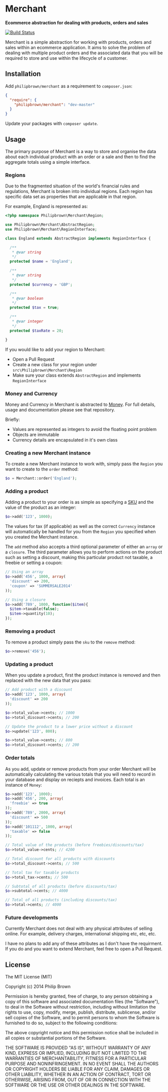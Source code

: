 # Merchant
**Ecommerce abstraction for dealing with products, orders and sales**

[![Build Status](https://travis-ci.org/philipbrown/merchant.png?branch=master)](https://travis-ci.org/philipbrown/merchant)

Merchant is a simple abstraction for working with products, orders and sales within an ecommerce application. It aims to solve the problem of dealing with multiple product orders and the associated data that you will be required to store and use within the lifecycle of a customer.

## Installation
Add `philipbrown/merchant` as a requirement to `composer.json`:

```json
{
  "require": {
    "philipbrown/merchant": "dev-master"
  }
}
```
Update your packages with `composer update`.

## Usage
The primary purpose of Merchant is a way to store and organise the data about each individual product with an order or a sale and then to find the aggregate totals using a simple interface.

### Regions
Due to the fragmented situation of the world's financial rules and regulations, Merchant is broken into individual regions. Each region has specific data set as properties that are applicable in that region.

For example, England is represented as:
```php
<?php namespace Philipbrown\Merchant\Region;

use Philipbrown\Merchant\AbstractRegion;
use Philipbrown\Merchant\RegionInterface;

class England extends AbstractRegion implements RegionInterface {

  /**
   * @var string
   */
  protected $name = 'England';

  /**
   * @var string
   */
  protected $currency = 'GBP';

  /**
   * @var boolean
   */
  protected $tax = true;

  /**
   * @var integer
   */
  protected $taxRate = 20;

}
```
If you would like to add your region to Merchant:
* Open a Pull Request
* Create a new class for your region under `src\Philipbrown\Merchant\Region`
* Make sure your class extends `AbstractRegion` and implements `RegionInterface`

### Money and Currency
Money and Currency in Merchant is abstracted to [Money](https://github.com/philipbrown/money). For full details, usage and documentation please see that repository.

Briefly:
* Values are represented as integers to avoid the floating point problem
* Objects are immutable
* Currency details are encapsulated in it's own class

### Creating a new Merchant instance
To create a new Merchant instance to work with, simply pass the `Region` you want to create to the `order` method:

```php
$o = Merchant::order('England');
```

### Adding a product
Adding a product to your order is as simple as specifying a [SKU](http://en.wikipedia.org/wiki/Stock_keeping_unit) and the value of the product as an integer:

```php
$o->add('123', 1000);
```

The values for tax (if applicable) as well as the correct `Currency` instance will automatically be handled for you from the `Region` you specified when you created the Merchant instance.

The `add` method also accepts a third optional parameter of either an `array` or a `closure`. The third parameter allows you to perform actions on the product such as setting a discount, making this particular product not taxable, a freebie or setting a coupon:

```php
// Using an array
$o->add('456', 1000, array(
  'discount' => 200,
  'coupon' => 'SUMMERSALE2014'
));

// Using a closure
$o->add('789', 1000, function($item){
  $item->taxable(false);
  $item->quantity(10);
});
```

### Removing a product
To remove a product simply pass the `sku` to the `remove` method:
```php
$o->remove('456');
```

### Updating a product
When you update a product, first the product instance is removed and then replaced with the new data that you pass:
```php
// Add product with a discount
$o->add('123', 1000, array(
  'discount' => 200
));

$o->total_value->cents; // 1000
$o->total_discount->cents; // 200

// Update the product to a lower price without a discount
$o->update('123', 800);

$o->total_value->cents; // 800
$o->total_discount->cents; // 200
```

### Order totals
As you add, update or remove products from your order Merchant will be automatically calculating the various totals that you will need to record in your database and display on reciepts and invoices. Each total is an instance of `Money`:
```php
$o->add('123', 1000);
$o->add('456', 200, array(
  'freebie' => true
));
$o->add('789', 2000, array(
  'discount' => 500
));
$o->add('101112', 1000, array(
  'taxable' => false
));

// Total value of the products (before freebies/discounts/tax)
$o->total_value->cents; // 4200

// Total discount for all products with discounts
$o->total_discount->cents; // 500

// Total tax for taxable products
$o->total_tax->cents; // 500

// Subtotal of all products (before discounts/tax)
$o->subtotal->cents; // 4000

// Total of all products (including discounts/tax)
$o->total->cents; // 4000
```

### Future developments
Currently Merchant does not deal with any physical attributes of selling online. For example, delivery charges, international shipping etc, etc, etc.

I have no plans to add any of these attributes as I don't have the requirment. If you do and you want to extend Merchant, feel free to open a Pull Request.

## License
The MIT License (MIT)

Copyright (c) 2014 Philip Brown

Permission is hereby granted, free of charge, to any person obtaining a copy of
this software and associated documentation files (the "Software"), to deal in
the Software without restriction, including without limitation the rights to
use, copy, modify, merge, publish, distribute, sublicense, and/or sell copies of
the Software, and to permit persons to whom the Software is furnished to do so,
subject to the following conditions:

The above copyright notice and this permission notice shall be included in all
copies or substantial portions of the Software.

THE SOFTWARE IS PROVIDED "AS IS", WITHOUT WARRANTY OF ANY KIND, EXPRESS OR
IMPLIED, INCLUDING BUT NOT LIMITED TO THE WARRANTIES OF MERCHANTABILITY, FITNESS
FOR A PARTICULAR PURPOSE AND NONINFRINGEMENT. IN NO EVENT SHALL THE AUTHORS OR
COPYRIGHT HOLDERS BE LIABLE FOR ANY CLAIM, DAMAGES OR OTHER LIABILITY, WHETHER
IN AN ACTION OF CONTRACT, TORT OR OTHERWISE, ARISING FROM, OUT OF OR IN
CONNECTION WITH THE SOFTWARE OR THE USE OR OTHER DEALINGS IN THE SOFTWARE.
